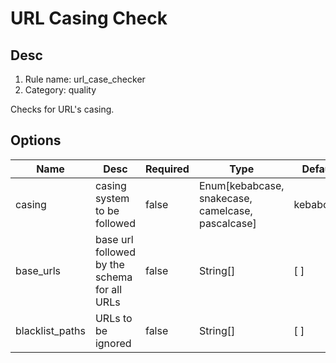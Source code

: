# URL Casing Check

## Desc

1. Rule name: url_case_checker
2. Category: quality

Checks for URL's casing.

## Options

| Name            | Desc                                         | Required | Type                                              | Default   |
| --------------- | -------------------------------------------- | -------- | ------------------------------------------------- | --------- |
| casing          | casing system to be followed                 | false    | Enum[kebabcase, snakecase, camelcase, pascalcase] | kebabcase |
| base_urls       | base url followed by the schema for all URLs | false    | String[]                                          | [ ]       |
| blacklist_paths | URLs to be ignored                           | false    | String[]                                          | [ ]       |
